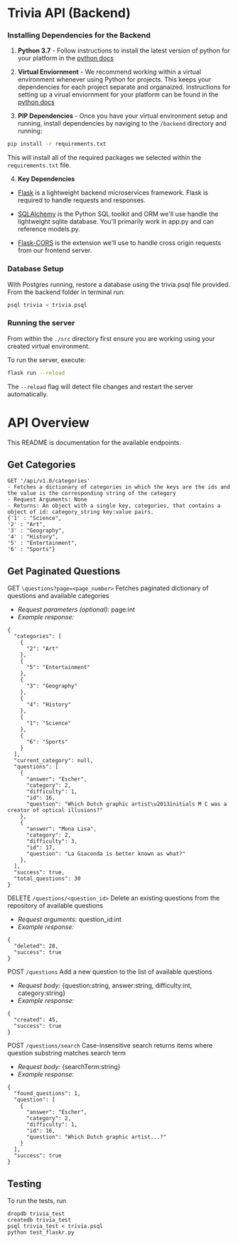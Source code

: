 # Trivia API (Backend)

### Installing Dependencies for the Backend

1. **Python 3.7** - Follow instructions to install the latest version of python for your platform in the [python docs](https://docs.python.org/3/using/unix.html#getting-and-installing-the-latest-version-of-python)


2. **Virtual Enviornment** - We recommend working within a virtual environment whenever using Python for projects. This keeps your dependencies for each project separate and organaized. Instructions for setting up a virual enviornment for your platform can be found in the [python docs](https://packaging.python.org/guides/installing-using-pip-and-virtual-environments/)


3. **PIP Dependencies** - Once you have your virtual environment setup and running, install dependencies by naviging to the `/backend` directory and running:
```bash
pip install -r requirements.txt
```
This will install all of the required packages we selected within the `requirements.txt` file.


4. **Key Dependencies**
 - [Flask](http://flask.pocoo.org/)  is a lightweight backend microservices framework. Flask is required to handle requests and responses.

 - [SQLAlchemy](https://www.sqlalchemy.org/) is the Python SQL toolkit and ORM we'll use handle the lightweight sqlite database. You'll primarily work in app.py and can reference models.py. 

 - [Flask-CORS](https://flask-cors.readthedocs.io/en/latest/#) is the extension we'll use to handle cross origin requests from our frontend server. 

### Database Setup
With Postgres running, restore a database using the trivia.psql file provided. From the backend folder in terminal run:
```bash
psql trivia < trivia.psql
```

### Running the server

From within the `./src` directory first ensure you are working using your created virtual environment.

To run the server, execute:

```bash
flask run --reload
```

The `--reload` flag will detect file changes and restart the server automatically.

# API Overview
This README is documentation for the available endpoints. 

## Get Categories 
```
GET '/api/v1.0/categories'
- Fetches a dictionary of categories in which the keys are the ids and the value is the corresponding string of the category
- Request Arguments: None
- Returns: An object with a single key, categories, that contains a object of id: category_string key:value pairs. 
{'1' : "Science",
'2' : "Art",
'3' : "Geography",
'4' : "History",
'5' : "Entertainment",
'6' : "Sports"}

```


## Get Paginated Questions 
GET `\questions?page=<page_number>` 
Fetches paginated dictionary of questions and available categories
- *Request parameters (optional):* page:int 
- *Example response:*  

```
{
  "categories": [
    {
      "2": "Art"
    },
    {
      "5": "Entertainment"
    },
    {
      "3": "Geography"
    },
    {
      "4": "History"
    },
    {
      "1": "Science"
    },
    {
      "6": "Sports"
    }
  ],
  "current_category": null,
  "questions": [
    {
      "answer": "Escher",
      "category": 2,
      "difficulty": 1,
      "id": 16,
      "question": "Which Dutch graphic artist\u2013initials M C was a creator of optical illusions?"
    },
    {
      "answer": "Mona Lisa",
      "category": 2,
      "difficulty": 3,
      "id": 17,
      "question": "La Giaconda is better known as what?"
    },
  ],
  "success": true,
  "total_questions": 30
}

```

DELETE `/questions/<question_id>`
Delete an existing questions from the repository of available questions
- *Request arguments:* question_id:int 
- *Example response:* 
```
{
  "deleted": 28,
  "success": true
}

```

POST `/questions`
Add a new question to the list of available questions
- *Request body:* {question:string, answer:string, difficulty:int, category:string}
- *Example response:* 
```
{
  "created": 45, 
  "success": true
}
```

POST `/questions/search`
Case-insensitive search returns items where question substring matches search term 
- *Request body:* {searchTerm:string}
- *Example response:*
```
{
  "found_questions": 1,
  "question": [
    {
      "answer": "Escher",
      "category": 2,
      "difficulty": 1,
      "id": 16,
      "question": "Which Dutch graphic artist...?"
    }
  ],
  "success": true
}
```


## Testing
To run the tests, run
```
dropdb trivia_test
createdb trivia_test
psql trivia_test < trivia.psql
python test_flaskr.py
```
